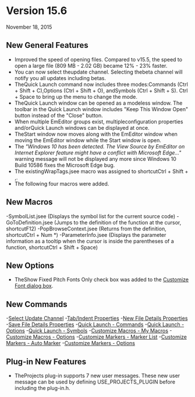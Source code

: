 # Version 15.6

November 18, 2015

## New General Features

- Improved the speed of opening files. Compared to v15.5, the speed to open a large file (809 MB - 2.02 GB) became 12% - 23% faster.
- You can now select theupdate channel. Selecting thebeta channel will notify you all updates including betas.
- TheQuick Launch command now includes three modes:Commands (Ctrl + Shift + C),Options (Ctrl + Shift + O), andSymbols (Ctrl + Shift + S). Ctrl + Space to bring up the menu to change the mode.
- TheQuick Launch window can be opened as a modeless window. The toolbar in the Quick Launch window includes "Keep This Window Open" button instead of the "Close" button.
- When multiple EmEditor groups exist, multipleconfiguration properties and/orQuick Launch windows can be displayed at once.
- TheStart window now moves along with the EmEditor window when moving the EmEditor window while the Start window is open.
- The _"Windows 10 has been detected. The View Source by EmEditor on Internet Explorer feature might have a conflict with Microsoft Edge..."_ warning message will not be displayed any more since Windows 10 Build 10586 fixes the Microsoft Edge bug.
- The existingWrapTags.jsee macro was assigned to shortcutCtrl + Shift + ,.
- The following four macros were added.

## New Macros

-SymbolList.jsee (Displays the symbol list for the current source code)
-GoToDefinition.jsee (Jumps to the definition of the function at the cursor, shortcutF12)
-PopBrowseContext.jsee (Returns from the definition, shortcutCtrl + Num \*)
-ParameterInfo.jsee (Displays the parameter information as a tooltip when the cursor is inside the parentheses of a function, shortcutCtrl + Shift + Space)

## New Options

- TheShow Fixed Pitch Fonts Only check box was added to the [Customize Font dialog box](../dlg/properties/font/index).

## New Commands

-[Select Update Channel](../cmd/help/update_channel)
-[Tab/Indent Properties](../cmd/tools/property_indent)
-[New File Details Properties](../cmd/tools/property_file_new)
-[Save File Details Properties](../cmd/tools/property_file_save)
-[Quick Launch - Commands](../cmd/tools/ql_commands)
-[Quick Launch - Options](../cmd/tools/ql_options)
-[Quick Launch - Symbols](../cmd/tools/ql_symbols)
-[Customize Macros - My Macros](../cmd/macros/customize_macro_my_macros)
-[Customize Macros - Options](../cmd/macros/customize_macro_options)
-[Customize Markers - Marker List](../cmd/tools/customize_markers_list)
-[Customize Markers - Auto Marker](../cmd/tools/customize_markers_auto)
-[Customize Markers - Options](../cmd/tools/customize_markers_options)

## Plug-in New Features

- TheProjects plug-in supports 7 new user messages. These new user message can be used by defining USE\_PROJECTS\_PLUGIN before including the plug-in.h.
